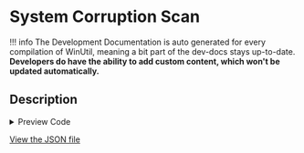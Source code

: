 # System Corruption Scan


!!! info
     The Development Documentation is auto generated for every compilation of WinUtil, meaning a bit part of the dev-docs stays up-to-date. **Developers do have the ability to add custom content, which won't be updated automatically.**


## Description



<!-- BEGIN CUSTOM CONTENT -->

<!-- END CUSTOM CONTENT -->

<details>
<summary>Preview Code</summary>

```json
{
  "Content": "System Corruption Scan",
  "category": "Fixes",
  "panel": "1",
  "Order": "a043_",
  "Type": "Button",
  "ButtonWidth": "300"
}
```
</details>



<!-- BEGIN SECOND CUSTOM CONTENT -->

<!-- END SECOND CUSTOM CONTENT -->

[View the JSON file](https://github.com/ChrisTitusTech/winutil/tree/main/config/feature.json)

